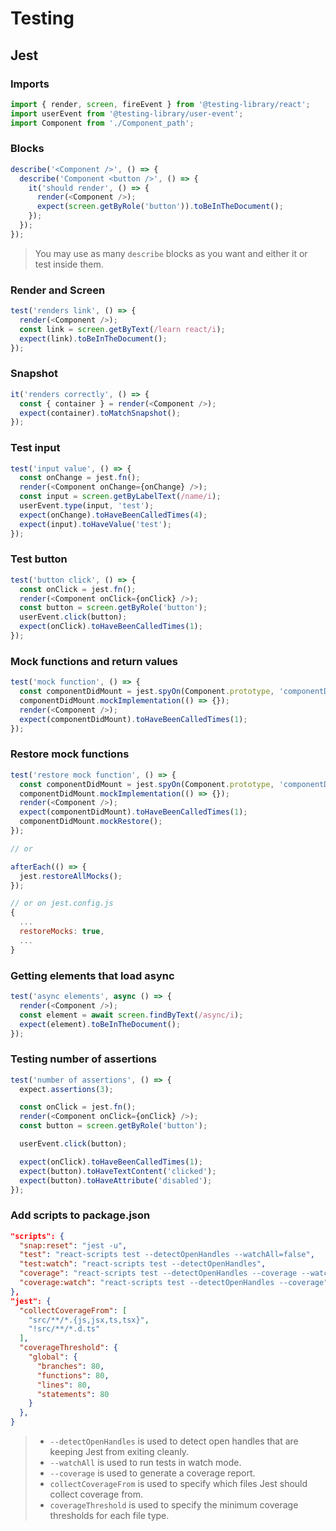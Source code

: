 # Testing

## Jest

### Imports

~~~js
import { render, screen, fireEvent } from '@testing-library/react';
import userEvent from '@testing-library/user-event';
import Component from './Component_path';
~~~

### Blocks

~~~js
describe('<Component />', () => {
  describe('Component <button />', () => {
    it('should render', () => {
      render(<Component />);
      expect(screen.getByRole('button')).toBeInTheDocument();
    });
  });
});
~~~

> You may use as many `describe` blocks as you want and either it or test inside them.

### Render and Screen

~~~js
test('renders link', () => {
  render(<Component />);
  const link = screen.getByText(/learn react/i);
  expect(link).toBeInTheDocument();
});
~~~

### Snapshot

~~~js
it('renders correctly', () => {
  const { container } = render(<Component />);
  expect(container).toMatchSnapshot();
});
~~~

### Test input

~~~js
test('input value', () => {
  const onChange = jest.fn();
  render(<Component onChange={onChange} />);
  const input = screen.getByLabelText(/name/i);
  userEvent.type(input, 'test');
  expect(onChange).toHaveBeenCalledTimes(4);
  expect(input).toHaveValue('test');
});
~~~

### Test button

~~~js
test('button click', () => {
  const onClick = jest.fn();
  render(<Component onClick={onClick} />);
  const button = screen.getByRole('button');
  userEvent.click(button);
  expect(onClick).toHaveBeenCalledTimes(1);
});
~~~

### Mock functions and return values

~~~js
test('mock function', () => {
  const componentDidMount = jest.spyOn(Component.prototype, 'componentDidMount');
  componentDidMount.mockImplementation(() => {});
  render(<Component />);
  expect(componentDidMount).toHaveBeenCalledTimes(1);
});
~~~

### Restore mock functions

~~~js
test('restore mock function', () => {
  const componentDidMount = jest.spyOn(Component.prototype, 'componentDidMount');
  componentDidMount.mockImplementation(() => {});
  render(<Component />);
  expect(componentDidMount).toHaveBeenCalledTimes(1);
  componentDidMount.mockRestore();
});

// or

afterEach(() => {
  jest.restoreAllMocks();
});

// or on jest.config.js
{
  ...
  restoreMocks: true,
  ...
}
~~~

### Getting elements that load async

~~~js
test('async elements', async () => {
  render(<Component />);
  const element = await screen.findByText(/async/i);
  expect(element).toBeInTheDocument();
});
~~~

### Testing number of assertions

~~~js
test('number of assertions', () => {
  expect.assertions(3);

  const onClick = jest.fn();
  render(<Component onClick={onClick} />);
  const button = screen.getByRole('button');

  userEvent.click(button);

  expect(onClick).toHaveBeenCalledTimes(1);
  expect(button).toHaveTextContent('clicked');
  expect(button).toHaveAttribute('disabled');
});
~~~

### Add scripts to package.json

~~~json
"scripts": {
  "snap:reset": "jest -u",
  "test": "react-scripts test --detectOpenHandles --watchAll=false",
  "test:watch": "react-scripts test --detectOpenHandles",
  "coverage": "react-scripts test --detectOpenHandles --coverage --watchAll=false",
  "coverage:watch": "react-scripts test --detectOpenHandles --coverage",
},
"jest": {
  "collectCoverageFrom": [
    "src/**/*.{js,jsx,ts,tsx}",
    "!src/**/*.d.ts"
  ],
  "coverageThreshold": {
    "global": {
      "branches": 80,
      "functions": 80,
      "lines": 80,
      "statements": 80
    }
  },
}
~~~

> - `--detectOpenHandles` is used to detect open handles that are keeping Jest from exiting cleanly.
> - `--watchAll` is used to run tests in watch mode.
> - `--coverage` is used to generate a coverage report.
> - `collectCoverageFrom` is used to specify which files Jest should collect coverage from.
> - `coverageThreshold` is used to specify the minimum coverage thresholds for each file type.
